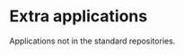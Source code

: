 Extra applications
===============================================================================

Applications not in the standard repositories.
